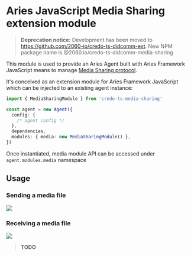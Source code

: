 # Aries JavaScript Media Sharing extension module

> **Deprecation notice:** Development has been moved to https://github.com/2060-io/credo-ts-didcomm-ext. New NPM package name is @2060.io/credo-ts-didcomm-media-sharing

This module is used to provide an Aries Agent built with Aries Framework JavaScript means to manage [Media Sharing protocol](https://github.com/genaris/didcomm.org/tree/feat/media-sharing/site/content/protocols/media-sharing/1.0).

It's conceived as an extension module for Aries Framework JavaScript which can be injected to an existing agent instance:

```ts
import { MediaSharingModule } from 'credo-ts-media-sharing'

const agent = new Agent({
  config: {
    /* agent config */
  },
  dependencies,
  modules: { media: new MediaSharingModule() },
})
```

Once instantiated, media module API can be accessed under `agent.modules.media` namespace

## Usage

### Sending a media file

![](./doc/diagrams/sender.png)

### Receiving a media file

![](./doc/diagrams/recipient.png)

> **TODO**
